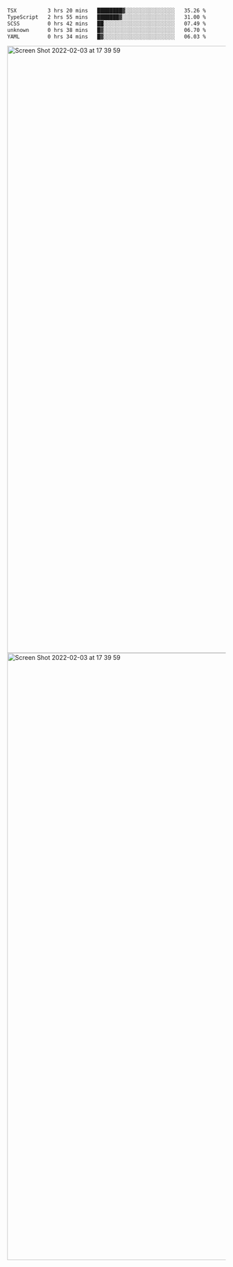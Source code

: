<!--START_SECTION:waka-->

```txt
TSX          3 hrs 20 mins   ████████▓░░░░░░░░░░░░░░░░   35.26 %
TypeScript   2 hrs 55 mins   ███████▓░░░░░░░░░░░░░░░░░   31.00 %
SCSS         0 hrs 42 mins   ██░░░░░░░░░░░░░░░░░░░░░░░   07.49 %
unknown      0 hrs 38 mins   █▓░░░░░░░░░░░░░░░░░░░░░░░   06.70 %
YAML         0 hrs 34 mins   █▓░░░░░░░░░░░░░░░░░░░░░░░   06.03 %
```

<!--END_SECTION:waka-->

<img width="1400" alt="Screen Shot 2022-02-03 at 17 39 59" src="https://user-images.githubusercontent.com/45716542/152387304-f2b60485-53a6-4f4b-a818-5cefb1b0c0ae.png">
<img width="1400" alt="Screen Shot 2022-02-03 at 17 39 59" src="https://user-images.githubusercontent.com/45716542/152387273-ea5cdf21-2a45-44da-8bef-00c1763b1d42.png">
